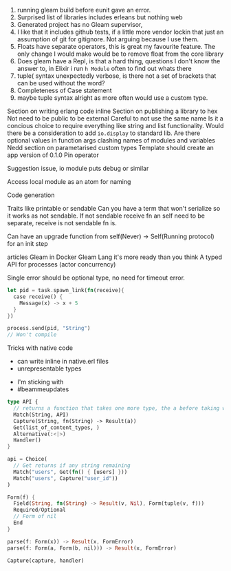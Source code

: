 1. running gleam build before eunit gave an error.
1. Surprised list of libraries includes erleans but nothing web
1. Generated project has no Gleam supervisor,
1. I like that it includes github tests, if a little more vendor lockin that just an assumption of git for gitignore. Not arguing because I use them.
1. Floats have separate operators, this is great my favourite feature. The only change I would make would be to remove float from the core library
1. Does gleam have a Repl, is that a hard thing, questions I don't know the answer to, in Elixir i run `h Module` often to find out whats there
1. tuple( syntax unexpectedly verbose, is there not a set of brackets that can be used without the word?
1. Completeness of Case statement
1. maybe tuple syntax alright as more often would use a custom type.

Section on writing erlang code inline
Section on publishing a library to hex
Not need to be public to be external
Careful to not use the same name
Is it a concious choice to require everything like string and list functionality.
Would there be a consideration to add `io.display` to standard lib.
Are there optional values in function args
clashing names of modules and variables
Nedd section on parametarised custom types
Template should create an app version of 0.1.0
Pin operator

Suggestion issue, io module puts debug or similar

Access local module as an atom for naming

Code generation

Traits like printable or sendable
Can you have a term that won't serialize so it works as not sendable.
If not sendable receive fn an self need to be separate, receive is not sendable fn is.

Can have an upgrade function from self(Never) -> Self(Running protocol) for an init step

articles
Gleam in Docker
Gleam Lang it's more ready than you think
A typed API for processes (actor concurrency)

Single error should be optional type, no need for timeout error.

```rust
let pid = task.spawn_link(fn(receive){
  case receive() {
    Message(x) -> x + 5
  }
})

process.send(pid, "String")
// Won't compile
```

Tricks with native code

- can write inline in native.erl files
- unrepresentable types

* I'm sticking with
* #beammeupdates

```rust
type API {
  // returns a function that takes one more type, the a before taking what was there before
  Match(String, API)
  Capture(String, fn(String) -> Result(a))
  Get(list_of_content_types, )
  Alternative(:<|>)
  Handler()
}

api = Choice(
  // Get returns if any string remaining
  Match("users", Get(fn() { [users] }))
  Match("users", Capture("user_id"))
)

Form(f) {
  Field(String, fn(String) -> Result(v, Nil), Form(tuple(v, f)))
  Required/Optional
  // Form of nil
  End
}

parse(f: Form(x)) -> Result(x, FormError)
parse(f: Form(a, Form(b, nil))) -> Result(x, FormError)

Capture(capture, handler)
```
